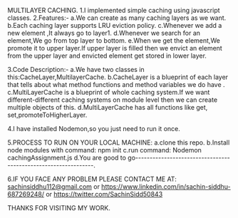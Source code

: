 MULTILAYER CACHING.
1.I implemented simple caching using javascript classes.
2.Features:-
a.We can create as many caching layers as we want.
b.Each caching layer supports LRU eviction policy.
c.Whenever we add a new element ,It always go to layer1.
d.Whenever we search for an element,We go from top layer to bottom.
e.When we get the element,We promote it to upper layer.If upper layer is filled then we envict an element from the upper layer and envicted element get stored in lower layer.

3.Code Description:-
a.We have two classes in this:CacheLayer,MultilayerCache.
b.CacheLayer is a blueprint of each layer that tells about what method functions and method variables we do have .
c.MultiLayerCache is a blueprint of whole caching system.If we want different-different caching systems on module level then we can create multiple objects of this.
d.MultiLayerCache has all functions like get, set,promoteToHigherLayer.

4.I have installed Nodemon,so you just need to run it once.

5.PROCESS TO RUN ON YOUR LOCAL MACHINE:
a.clone this repo.
b.Install node modules with command: npm init
c.run command: Nodemon cachingAssignment.js
d.You are good to go---------------------------------------------------------------.

6.IF YOU FACE ANY PROBLEM PLEASE CONTACT ME AT: sachinsiddhu112@gmail.com or https://www.linkedin.com/in/sachin-siddhu-687269248/ or https://twitter.com/SachinSidd50843



THANKS FOR VISITING MY WORK.